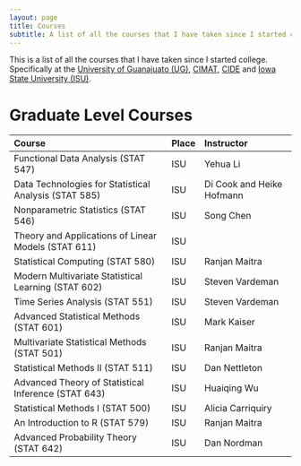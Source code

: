 ```yaml
---
layout: page
title: Courses
subtitle: A list of all the courses that I have taken since I started college
---
```


This is a list of all the courses that I have taken since I started college. Specifically at the [University of Guanajuato (UG)](www.demat.ugto.mx), [CIMAT](www.cimat.mx), [CIDE](http://www.cide.edu) and [Iowa State University (ISU)](www.iastate.edu).
 
# Graduate Level Courses

| Course | Place | Instructor |
| :------| :-----| :--------- |
| Functional Data Analysis (STAT 547) | ISU | Yehua Li |
| Data Technologies for Statistical Analysis (STAT 585) | ISU | Di Cook and Heike Hofmann |
| Nonparametric Statistics (STAT 546) | ISU | Song Chen |
| Theory and Applications of Linear Models (STAT 611) | ISU | 
| Statistical Computing (STAT 580) | ISU | Ranjan Maitra |
| Modern Multivariate Statistical Learning (STAT 602) | ISU | Steven Vardeman |
| Time Series Analysis (STAT 551) | ISU | Steven Vardeman |
| Advanced Statistical Methods (STAT 601) | ISU | Mark Kaiser |
| Multivariate Statistical Methods (STAT 501) | ISU | Ranjan Maitra |
| Statistical Methods II (STAT 511) | ISU | Dan Nettleton |
| Advanced Theory of Statistical Inference (STAT 643) | ISU | Huaiqing Wu |
| Statistical Methods I (STAT 500) | ISU | Alicia Carriquiry |
| An Introduction to R (STAT 579) | ISU | Ranjan Maitra |
| Advanced Probability Theory (STAT 642) | ISU | Dan Nordman |
